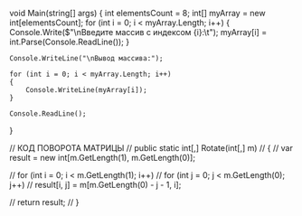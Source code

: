 void Main(string[] args)
{
    int elementsCount = 8;
    int[] myArray = new int[elementsCount];
    for (int i = 0; i < myArray.Length; i++)
    {
        Console.Write($"\nВведите массив с индексом {i}:\t");
        myArray[i] = int.Parse(Console.ReadLine());
    }

    Console.WriteLine("\nВывод массива:");

    for (int i = 0; i < myArray.Length; i++)
    {
        Console.WriteLine(myArray[i]);
    }

    Console.ReadLine();
}




// КОД ПОВОРОТА МАТРИЦЫ
// public static int[,] Rotate(int[,] m)
// {
//     var result = new int[m.GetLength(1), m.GetLength(0)];
 
//     for (int i = 0; i < m.GetLength(1); i++)
//         for (int j = 0; j < m.GetLength(0); j++)
//             result[i, j] = m[m.GetLength(0) - j - 1, i];
 
//     return result;
// }